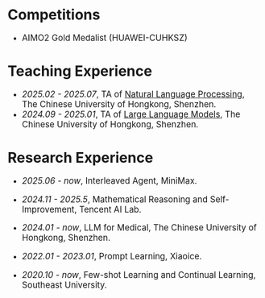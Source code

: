 
# Competitions
<div class='paper-box-text' style="font-size: larger;" markdown="1">

- AIMO2 Gold Medalist (HUAWEI-CUHKSZ)
</div>

# Teaching Experience

<div class='paper-box-text' style="font-size: larger;" markdown="1">

- *2025.02 - 2025.07*, TA of [Natural Language Processing](https://nlp-course-cuhksz.github.io/), The Chinese University of Hongkong, Shenzhen.
- *2024.09 - 2025.01*, TA of [Large Language Models](https://llm-course.github.io/), The Chinese University of Hongkong, Shenzhen.


</div>

# Research Experience 

<div class='paper-box-text' style="font-size: larger;" markdown="1">

- *2025.06 - now*, Interleaved Agent, MiniMax.

- *2024.11 - 2025.5*, Mathematical Reasoning and Self-Improvement, Tencent AI Lab.

- *2024.01 - now*, LLM for Medical, The Chinese University of Hongkong, Shenzhen.

- *2022.01 - 2023.01*, Prompt Learning, Xiaoice.

- *2020.10 - now*, Few-shot Learning and Continual Learning, Southeast University.
</div>



